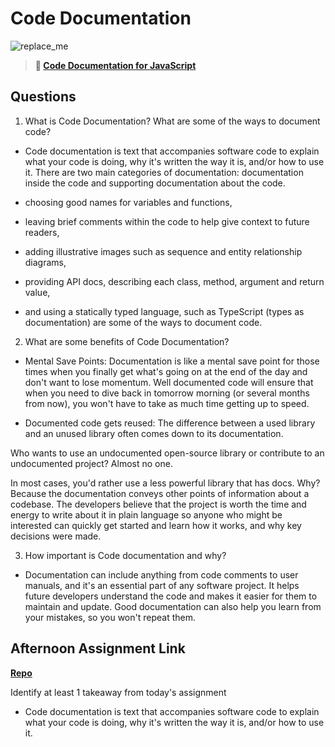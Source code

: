 # Code Documentation

![replace_me](https://codeworks.blob.core.windows.net/public/assets/img/illustrations/placeholder.svg)

> **📖 [Code Documentation for JavaScript](https://codeworksacademy.com/fs-student-guide/resources/wk7/02-JSDocs)**

## Questions

1. What is Code Documentation? What are some of the ways to document code?
- Code documentation is text that accompanies software code to explain what your code is doing, why it's written the way it is, and/or how to use it. There are two main categories of documentation: documentation inside the code and supporting documentation about the code.

- choosing good names for variables and functions,
- leaving brief comments within the code to help give context to future readers,
- adding illustrative images such as sequence and entity relationship diagrams,
- providing API docs, describing each class, method, argument and return value,
- and using a statically typed language, such as TypeScript (types as documentation) are some of the ways to document code.



2. What are some benefits of Code Documentation?
- Mental Save Points: 
Documentation is like a mental save point for those times when you finally get what's going on at the end of the day and don't want to lose momentum. Well documented code will ensure that when you need to dive back in tomorrow morning (or several months from now), you won't have to take as much time getting up to speed.

- Documented code gets reused: 
The difference between a used library and an unused library often comes down to its documentation.

Who wants to use an undocumented open-source library or contribute to an undocumented project? Almost no one.

In most cases, you'd rather use a less powerful library that has docs. Why? Because the documentation conveys other points of information about a codebase. The developers believe that the project is worth the time and energy to write about it in plain language so anyone who might be interested can quickly get started and learn how it works, and why key decisions were made.



3. How important is Code documentation and why?
- Documentation can include anything from code comments to user manuals, and it's an essential part of any software project. It helps future developers understand the code and makes it easier for them to maintain and update. Good documentation can also help you learn from your mistakes, so you won't repeat them.

## Afternoon Assignment Link

**[Repo](https://github.com/Lumine3449/Tower)**

Identify at least 1 takeaway from today's assignment
- Code documentation is text that accompanies software code to explain what your code is doing, why it's written the way it is, and/or how to use it.